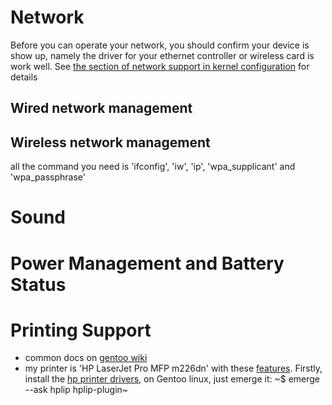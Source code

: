 # Network
Before you can operate your network, you should confirm your device is show up, namely the driver for your ethernet controller or wireless card is work well. See [the section of network support in kernel configuration](LinuxBaseSys.md) for details

## Wired network management

## Wireless network management
all the command you need is 'ifconfig', 'iw', 'ip', 'wpa_supplicant' and 'wpa_passphrase'

# Sound

# Power Management and Battery Status

# Printing Support
  - common docs on [gentoo wiki](https://wiki.gentoo.org/wiki/Printing)
  - my printer is 'HP LaserJet Pro MFP m226dn' with these [features](http://hplipopensource.com/hplip-web/models/laserjet/hp_laserjet_pro_mfp_m226dn.html). Firstly, install the [hp printer drivers](http://hplipopensource.com/hplip-web/index.html), on Gentoo linux, just emerge it:
~$ emerge --ask hplip hplip-plugin~
